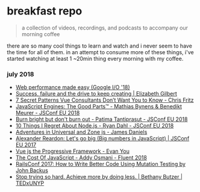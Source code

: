 # breakfast repo
> a collection of videos, recordings, and podcasts to accompany our morning coffee

there are so many cool things to learn and watch and i never seem to have the time for all of them. in an attempt to consume more of these things, i've started watching at least 1 ~20min thing every morning with my coffee.

### july 2018

- [Web performance made easy (Google I/O '18)](https://www.youtube.com/watch?v=Mv-l3-tJgGk)
- [Success, failure and the drive to keep creating | Elizabeth Gilbert](https://www.youtube.com/watch?v=_waBFUg_oT8)
- [7 Secret Patterns Vue Consultants Don’t Want You to Know - Chris Fritz](https://www.youtube.com/watch?v=7lpemgMhi0k)
- [JavaScript Engines: The Good Parts™ - Mathias Bynens & Benedikt Meurer - JSConf EU 2018](https://www.youtube.com/watch?v=5nmpokoRaZI)
- [Burn bright but don't burn out - Patima Tantiprasut - JSConf EU 2018](https://www.youtube.com/watch?v=Bys_QWm5rDE)
- [10 Things I Regret About Node.js - Ryan Dahl - JSConf EU 2018](https://www.youtube.com/watch?v=M3BM9TB-8yA)
- [Adventures in Universal and Zone js - James Daniels](https://www.youtube.com/watch?v=11aHc2VqI6g)
- [Alexander Reardon: Let's go big (Big numbers in JavaScript) | JSConf EU 2017](https://www.youtube.com/watch?v=9SHOfZI_SsM)
- [Vue js the Progressive Framework - Evan You](https://www.youtube.com/watch?v=pBBSp_iIiVM)
- [The Cost Of JavaScript - Addy Osmani - Fluent 2018](https://www.youtube.com/watch?v=63I-mEuSvGA)
- [RailsConf 2017: How to Write Better Code Using Mutation Testing by John Backus](https://www.youtube.com/watch?v=uB7m9T7ymn8)
- [Stop trying so hard. Achieve more by doing less. | Bethany Butzer | TEDxUNYP](https://youtu.be/S8yWLA--S8Q)
